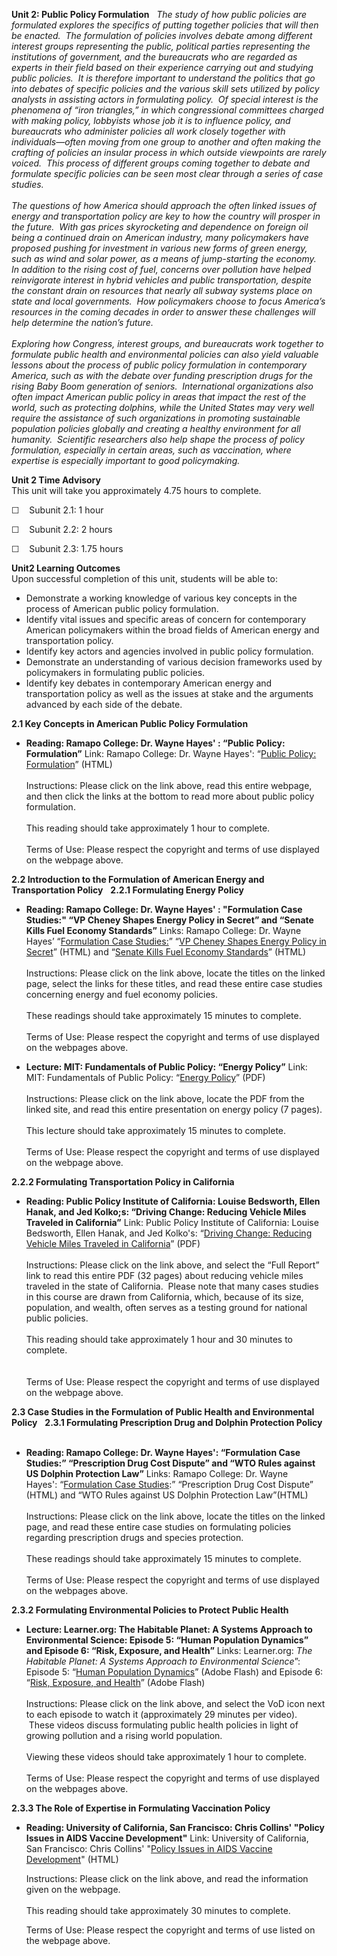 **Unit 2: Public Policy Formulation** <span id="2"></span> 
*The study of how public policies are formulated explores the specifics
of putting together policies that will then be enacted.  The formulation
of policies involves debate among different interest groups representing
the public, political parties representing the institutions of
government, and the bureaucrats who are regarded as experts in their
field based on their experience carrying out and studying public
policies.  It is therefore important to understand the politics that go
into debates of specific policies and the various skill sets utilized by
policy analysts in assisting actors in formulating policy.  Of special
interest is the phenomena of “iron triangles,” in which congressional
committees charged with making policy, lobbyists whose job it is to
influence policy, and bureaucrats who administer policies all work
closely together with individuals—often moving from one group to another
and often making the crafting of policies an insular process in which
outside viewpoints are rarely voiced.  This process of different groups
coming together to debate and formulate specific policies can be seen
most clear through a series of case studies.*  
    
 *The questions of how America should approach the often linked issues
of energy and transportation policy are key to how the country will
prosper in the future.  With gas prices skyrocketing and dependence on
foreign oil being a continued drain on American industry, many
policymakers have proposed pushing for investment in various new forms
of green energy, such as wind and solar power, as a means of
jump-starting the economy.  In addition to the rising cost of fuel,
concerns over pollution have helped reinvigorate interest in hybrid
vehicles and public transportation, despite the constant drain on
resources that nearly all subway systems place on state and local
governments.  How policymakers choose to focus America’s resources in
the coming decades in order to answer these challenges will help
determine the nation’s future.*  
    
 *Exploring how Congress, interest groups, and bureaucrats work together
to formulate public health and environmental policies can also yield
valuable lessons about the process of public policy formulation in
contemporary America, such as with the debate over funding prescription
drugs for the rising Baby Boom generation of seniors.  International
organizations also often impact American public policy in areas that
impact the rest of the world, such as protecting dolphins, while the
United States may very well require the assistance of such organizations
in promoting sustainable population policies globally and creating a
healthy environment for all humanity.  Scientific researchers also help
shape the process of policy formulation, especially in certain areas,
such as vaccination, where expertise is especially important to good
policymaking.*

**Unit 2 Time Advisory**  
This unit will take you approximately 4.75 hours to complete.   
  
 ☐    Subunit 2.1: 1 hour  
  
 ☐    Subunit 2.2: 2 hours  
  
 ☐    Subunit 2.3: 1.75 hours 

**Unit2 Learning Outcomes**  
Upon successful completion of this unit, students will be able to:  
  
-   Demonstrate a working knowledge of various key concepts in the
    process of American public policy formulation.
-   Identify vital issues and specific areas of concern for contemporary
    American policymakers within the broad fields of American energy and
    transportation policy.
-   Identify key actors and agencies involved in public policy
    formulation.
-   Demonstrate an understanding of various decision frameworks used by
    policymakers in formulating public policies.
-   Identify key debates in contemporary American energy and
    transportation policy as well as the issues at stake and the
    arguments advanced by each side of the debate.

**2.1 Key Concepts in American Public Policy Formulation** <span
id="2.1"></span> 
-   **Reading: Ramapo College: Dr. Wayne Hayes' : “Public Policy:
    Formulation”**
    Link: Ramapo College: Dr. Wayne Hayes': “[Public Policy:
    Formulation](http://profwork.org/pp/formulate/index.html)” (HTML)  
        
     Instructions: Please click on the link above, read this entire
    webpage, and then click the links at the bottom to read more about
    public policy formulation.  
        
     This reading should take approximately 1 hour to complete.  
         
     Terms of Use: Please respect the copyright and terms of use
    displayed on the webpage above.

**2.2 Introduction to the Formulation of American Energy and
Transportation Policy** <span id="2.2"></span> 
**2.2.1 Formulating Energy Policy** <span id="2.2.1"></span> 
-   **Reading: Ramapo College: Dr. Wayne Hayes' : "Formulation Case
    Studies:" “VP Cheney Shapes Energy Policy in Secret” and “Senate
    Kills Fuel Economy Standards”**
    Links: Ramapo College: Dr. Wayne Hayes’ “[Formulation Case
    Studies:](http://profwork.org/pp/cases/formulation.html)” “[VP
    Cheney Shapes Energy Policy in
    Secret](http://profwork.org/pp/cases/form/cheney_energy.html)”
    (HTML) and “[Senate Kills Fuel Economy
    Standards](http://profwork.org/pp/cases/form/fuel_economy.html)”
    (HTML)  
         
     Instructions: Please click on the link above, locate the titles on
    the linked page, select the links for these titles, and read these
    entire case studies concerning energy and fuel economy policies.  
        
     These readings should take approximately 15 minutes to complete.  
        
     Terms of Use: Please respect the copyright and terms of use
    displayed on the webpages above.

-   **Lecture: MIT: Fundamentals of Public Policy: “Energy Policy”**
    Link: MIT: Fundamentals of Public Policy: “[Energy
    Policy](http://ocw.mit.edu/courses/urban-studies-and-planning/11-002j-fundamentals-of-public-policy-fall-2004/lecture-notes/)”
    (PDF)  
        
     Instructions: Please click on the link above, locate the PDF from
    the linked site, and read this entire presentation on energy policy
    (7 pages).  
        
     This lecture should take approximately 15 minutes to complete.  
        
     Terms of Use: Please respect the copyright and terms of use
    displayed on the webpage above. 

**2.2.2 Formulating Transportation Policy in California** <span
id="2.2.2"></span> 
-   **Reading: Public Policy Institute of California: Louise Bedsworth,
    Ellen Hanak, and Jed Kolko;s: “Driving Change: Reducing Vehicle
    Miles Traveled in California”**
    Link: Public Policy Institute of California: Louise Bedsworth, Ellen
    Hanak, and Jed Kolko's: “[Driving Change: Reducing Vehicle Miles
    Traveled in
    California](http://www.ppic.org/main/publication.asp?i=948)” (PDF)  
        
     Instructions: Please click on the link above, and select the “Full
    Report” link to read this entire PDF (32 pages) about reducing
    vehicle miles traveled in the state of California.  Please note that
    many cases studies in this course are drawn from California, which,
    because of its size, population, and wealth, often serves as a
    testing ground for national public policies.  
        
     This reading should take approximately 1 hour and 30 minutes to
    complete.  
        
        
     Terms of Use: Please respect the copyright and terms of use
    displayed on the webpage above.

**2.3 Case Studies in the Formulation of Public Health and Environmental
Policy** <span id="2.3"></span> 
**2.3.1 Formulating Prescription Drug and Dolphin Protection Policy**
<span id="2.3.1"></span> 
-   **Reading: Ramapo College: Dr. Wayne Hayes': “Formulation Case
    Studies:” “Prescription Drug Cost Dispute” and “WTO Rules against US
    Dolphin Protection Law”**
    Links: Ramapo College: Dr. Wayne Hayes': “[Formulation Case
    Studies](http://profwork.org/pp/cases/formulation.html):”
    “Prescription Drug Cost Dispute” (HTML) and “WTO Rules against US
    Dolphin Protection Law”(HTML)  
        
     Instructions: Please click on the link above, locate the titles on
    the linked page, and read these entire case studies on formulating
    policies regarding prescription drugs and species protection.  
        
     These readings should take approximately 15 minutes to complete.  
         
     Terms of Use: Please respect the copyright and terms of use
    displayed on the webpages above.

**2.3.2 Formulating Environmental Policies to Protect Public Health**
<span id="2.3.2"></span> 
-   **Lecture: Learner.org: The Habitable Planet: A Systems Approach to
    Environmental Science: Episode 5: “Human Population Dynamics” and
    Episode 6: “Risk, Exposure, and Health”**
    Links: Learner.org: *The Habitable Planet: A Systems Approach to
    Environmental Science*”: Episode 5: “[Human Population
    Dynamics](http://www.learner.org/resources/series209.html)” (Adobe
    Flash) and Episode 6: “[Risk, Exposure, and
    Health](http://www.learner.org/resources/series209.html)” (Adobe
    Flash)  
        
     Instructions: Please click on the link above, and select the VoD
    icon next to each episode to watch it (approximately 29 minutes per
    video).  These videos discuss formulating public health policies in
    light of growing pollution and a rising world population.  
        
     Viewing these videos should take approximately 1 hour to
    complete.  
        
     Terms of Use: Please respect the copyright and terms of use
    displayed on the webpages above.

**2.3.3 The Role of Expertise in Formulating Vaccination Policy** <span
id="2.3.3"></span> 
-   **Reading: University of California, San Francisco: Chris Collins'
    "Policy Issues in AIDS Vaccine Development"**
    Link: University of California, San Francisco: Chris Collins'
    "[Policy Issues in AIDS Vaccine
    Development](http://hivinsite.ucsf.edu/InSite?page=kb-08-01-11)"
    (HTML)  
      
     Instructions: Please click on the link above, and read the
    information given on the webpage.  
        
     This reading should take approximately 30 minutes to complete.  
      
     Terms of Use: Please respect the copyright and terms of use listed
    on the webpage above.


